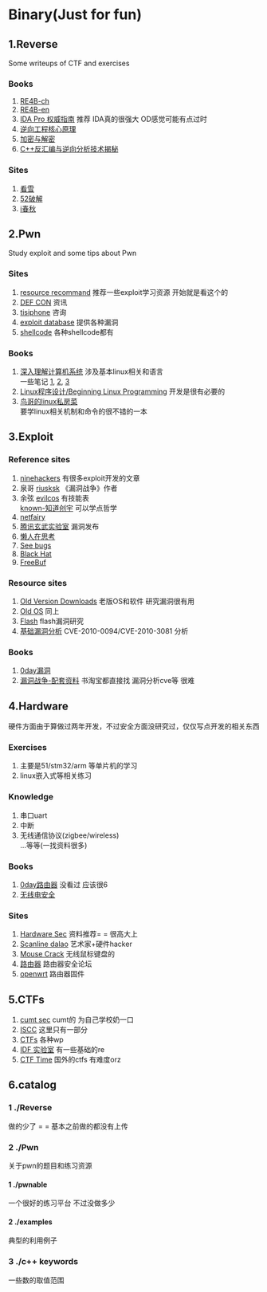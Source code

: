# Binary(Just for fun)

## 1.Reverse
Some writeups of CTF and exercises
### Books
1. [RE4B-ch](https://github.com/dennis714/reverse-engineering-for-beginners)<br>
2. [RE4B-en](https://beginners.re/RE4B-EN.pdf)<br>
3. [IDA Pro 权威指南](http://www.ituring.com.cn/book/791) 推荐 IDA真的很强大 OD感觉可能有点过时<br>
4. [逆向工程核心原理](http://www.ituring.com.cn/book/1266)<br>
5. [加密与解密](http://bbs.pediy.com/showthread.php?t=66210)<br>
6. [C++反汇编与逆向分析技术揭秘](http://bbs.pediy.com/showthread.php?t=140350)<br>

### Sites
1. [看雪](http://www.pediy.com/)<br>
2. [52破解](http://www.52pojie.cn/)<br>
3. [i春秋](http://www.ichunqiu.com/)<br>


## 2.Pwn
Study exploit and some tips about Pwn
### Sites
1. [resource recommand](http://www.pentest.guru/index.php/2016/01/28/best-books-tutorials-and-courses-to-learn-about-exploit-development/) 推荐一些exploit学习资源 开始就是看这个的<br>
2. [DEF CON](https://www.defcon.org/#) 资讯<br>
3. [tisiphone](https://tisiphone.net/) 咨询<br>
4. [exploit database](https://www.exploit-db.com/) 提供各种漏洞<br>
5. [shellcode](http://shell-storm.org/shellcode/) 各种shellcode都有<br>

### Books
1. [深入理解计算机系统](https://github.com/Urinx/Books/blob/master/cs/%E6%B7%B1%E5%85%A5%E7%90%86%E8%A7%A3%E8%AE%A1%E7%AE%97%E6%9C%BA%E7%B3%BB%E7%BB%9F.pdf) 涉及基本linux相关和语言<br>
 一些笔记 [1](http://blog.sina.com.cn/s/blog_6874dd910101l3lx.html), [2](https://www.gitbook.com/book/xxg1413/csapp/details), [3](http://wdxtub.com/2016/04/16/thin-csapp-0/)
2. [Linux程序设计/Beginning Linux Programming](http://www.ituring.com.cn/book/171) 开发是很有必要的<br>
3. [鸟哥的linux私房菜](http://cn.linux.vbird.org/)<br> 要学linux相关机制和命令的很不错的一本<br>

## 3.Exploit
### Reference sites
1. [ninehackers](http://www.ninehackers.com/) 有很多exploit开发的文章<br>
2. 泉哥
 [riusksk](http://riusksk.me/) 《漏洞战争》作者<br>
3. 余弦
 [evilcos](http://evilcos.me/) 有技能表<br>
 [known-知道创宇](http://blog.knownsec.com/) 可以学点哲学<br>
4. [netfairy](http://www.netfairy.net/) <br>
5. [腾讯玄武实验室](http://xlab.tencent.com/cn/) 漏洞发布<br>
6. [懒人在思考](https://zhuanlan.zhihu.com/evilcos)<br>
7. [See bugs](https://www.seebug.org/)<br>
8. [Black Hat](https://www.blackhat.com/)<br>
9. [FreeBuf](http://freebuf.com/)<br>

### Resource sites
1. [Old Version Downloads](http://www.oldapps.com) 老版OS和软件 研究漏洞很有用<br>
2. [Old OS](http://www.oldversion.com) 同上<br>
3. [Flash](http://www.abysssec.com/blog/2011/04/18/exploiting-adobe-flash-player-on-windows-7/) flash漏洞研究<br>
4. [基础漏洞分析](http://ensiwiki.ensimag.fr/images/6/61/SecurIMAG-2011-11-17-teach-a_long_way_from_browser_vulnerability_to_kernel_exploitation.pdf) CVE-2010-0094/CVE-2010-3081 分析<br>

### Books
1. [0day漏洞]()<br>
2. [漏洞战争-配套资料](https://github.com/riusksk/vul_war) 书淘宝都直接找 漏洞分析cve等 很难<br>

## 4.Hardware
硬件方面由于算做过两年开发，不过安全方面没研究过，仅仅写点开发的相关东西<br>
### Exercises
1. 主要是51/stm32/arm 等单片机的学习<br>
2. linux嵌入式等相关练习<br>

### Knowledge
1. 串口uart<br>
2. 中断<br>
3. 无线通信协议(zigbee/wireless)<br>
...等等(一找资料很多)

### Books
1. [0day路由器](http://item.jd.com/11734639.html) 没看过 应该很6<br>
2. [无线电安全](https://item.jd.com/10340018520.html)<br>

### Sites
1. [Hardware Sec](http://www.sp3ctr3.me/hardware-security-resources/) 资料推荐= = 很高大上<br>
2. [Scanline dalao](http://scanlime.org/) 艺术家+硬件hacker<br>
3. [Mouse Crack](https://github.com/BastilleResearch/mousejack) 无线鼠标键盘的<br>
4. [路由器](http://www.routerpwn.com/) 路由器安全论坛<br>
5. [openwrt](https://openwrt.org/) 路由器固件<br>

## 5.CTFs
1. [cumt sec](http://219.219.60.244/) cumt的 为自己学校奶一口<br>
2. [ISCC](http://lazymind.me/2016/05/iscc-2016-ctf-writeup/) 这里只有一部分<br>
3. [CTFs](https://github.com/ctfs) 各种wp<br>
4. [IDF 实验室](http://ctf.idf.cn/) 有一些基础的re<br>
5. [CTF Time](https://ctftime.org/) 国外的ctfs 有难度orz<br>

## 6.catalog
### 1  ./Reverse
 做的少了 = = 基本之前做的都没有上传<br>

### 2  ./Pwn
 关于pwn的题目和练习资源<br>
#### 1  ./pwnable
  一个很好的练习平台 不过没做多少<br>
#### 2  ./examples
  典型的利用例子<br>

### 3  ./c++ keywords 
一些数的取值范围<br>
